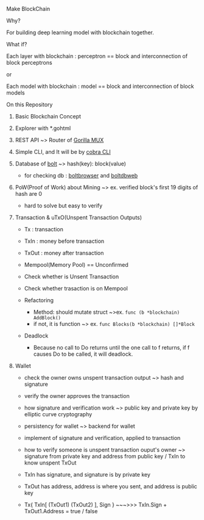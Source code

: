 Make BlockChain

Why?

For building deep learning model with blockchain together.

What if?

Each layer with blockchain : perceptron == block and interconnection of block perceptrons

or

Each model with blockchain : model == block and interconnection of block models

On this Repository
1. Basic Blockchain Concept
2. Explorer with *.gohtml
3. REST API ~> Router of [Gorilla MUX](https://github.com/gorilla/mux)
4. Simple CLI, and It will be by [cobra CLI](https://github.com/spf13/cobra)
5. Database of [bolt](https://github.com/boltdb/bolt) ~> hash(key): block(value)

    - for checking db : [boltbrowser](https://github.com/br0xen/boltbrowser) and [boltdbweb](https://github.com/evnix/boltdbweb)
6. PoW(Proof of Work) about Mining ~> ex. verified block's first 19 digits of hash are 0

    - hard to solve but easy to verify
7. Transaction & uTxO(Unspent Transaction Outputs)

    - Tx : transaction
    - TxIn : money before transaction
    - TxOut : money after transaction

    - Mempool(Memory Pool) == Unconfirmed
    - Check whether is Unsent Transaction
    - Check whether trasaction is on Mempool

    - Refactoring
        - Method: should mutate struct ~>ex. `func (b *blockchain) AddBlock()`
        - if not, it is function ~> ex. `func Blocks(b *blockchain) []*Block`
    
    - Deadlock
        - Because no call to Do returns until the one call to f returns, if f causes Do to be called, it will deadlock.
8. Wallet

    - check the owner owns unspent transaction output ~> hash and signature
    - verify the owner approves the transaction

    - how signature and verification work ~> public key and private key by elliptic curve cryptography
    - persistency for wallet ~> backend for wallet
    - implement of signature and verification, applied to transaction

    - how to verify someone is unspent transaction ouput's owner ~> signature from private key and address from public key / TxIn to know unspent TxOut
    - TxIn has signature, and signature is by private key
    - TxOut has address, address is where you sent, and address is public key
    - Tx{ TxIn[ (TxOut1) (TxOut2) ], Sign } ~~~>>> TxIn.Sign + TxOut1.Address = true / false
